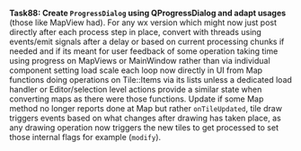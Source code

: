 **Task88: Create `ProgressDialog` using QProgressDialog and adapt usages**
(those like MapView had). For any wx version which might now just post directly after each process step in place, convert with threads using events/emit signals after a delay or based on current processing chunks if needed and if its meant for user feedback of some operation taking time using progress on MapViews or MainWindow rather than via individual component setting load scale each loop now directly in UI from Map functions doing operations on Tile::Items via its lists unless a dedicated load handler or Editor/selection level actions provide a similar state when converting maps as there were those functions. Update if some Map method no longer reports done at Map but rather `onTileUpdated`, tile draw triggers events based on what changes after drawing has taken place, as any drawing operation now triggers the new tiles to get processed to set those internal flags for example (`modify`).
